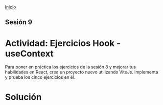 <!-- No borrar o modificar -->
[Inicio](./index.md)

## Sesión 9 

# Actividad: Ejercicios Hook - useContext
Para poner en práctica los ejercicios de la sesión 8 y mejorar tus habilidades en React, crea un proyecto nuevo utilizando ViteJs. Implementa y prueba los cinco ejercicios en él.

# Solución






